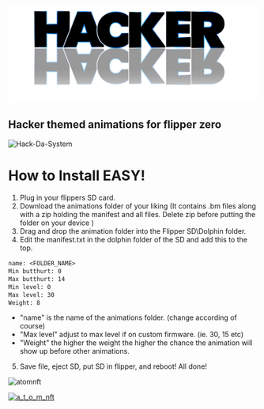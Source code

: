 ![Header](Images/hackerheader1.png)



## Hacker themed animations for flipper zero

![Hack-Da-System](https://i.imgur.com/iTLbgUS.gif)



# How to Install EASY!
  1. Plug in your flippers SD card.
  2. Download the animations folder of your liking (It contains .bm files along with a zip holding the manifest and all files. Delete zip before putting the folder on your device )
  3. Drag and drop the animation folder into the Flipper SD\Dolphin folder.
  4. Edit the manifest.txt in the dolphin folder of the SD and add this to the top.
```
name: <FOLDER_NAME>
Min butthurt: 0
Max butthurt: 14
Min level: 0
Max level: 30
Weight: 8
```

  - "name" is the name of the animations folder. (change according of course)
  - "Max level" adjust to max level if on custom firmware. (ie. 30, 15 etc)
  - "Weight" the higher the weight the higher the chance the animation will show up before other animations.
 
 5. Save file, eject SD, put SD in flipper, and reboot! All done!




<p align="left"> <img src="https://komarev.com/ghpvc/?username=atomnft&label=Profile%20views&color=0e75b6&style=flat" alt="atomnft" /> </p>
<p align="left"> <a href="https://twitter.com/a_t_o_m_nft" target="blank"><img src="https://img.shields.io/twitter/follow/a_t_o_m_nft?logo=twitter&style=for-the-badge" alt="a_t_o_m_nft" /></a> </p>